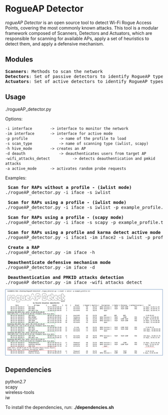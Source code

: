 # RogueAP Detector

_rogueAP Detector_ is an open source tool to detect Wi-Fi Rogue Access Points, covering the most commonly known attacks.  This tool is a modular framework composed of Scanners, Detectors and Actuators, which are responsible for scanning for available APs, apply a set of heuristics to detect them, and apply a defensive mechanism.  

## Modules
<pre>
<b>Scanners</b>: Methods to scan the network  
<b>Detectors</b>: Set of passive detectors to identify RogueAP types  
<b>Actuators</b>: Set of active detectors to identify RogueAP types  
</pre>

## Usage
./rogueAP_detector.py <options>  

Options:  

	-i interface		-> interface to monitor the network  
	-im interface		-> interface for active mode  
	-p profile              -> name of the profile to load  
	-s scan_type            -> name of scanning type (iwlist, scapy)  
	-h hive_mode		-> creates an AP  
	-d deauth               -> deauthenticates users from target AP  
	-wifi_attacks_detect          -> detects deauthentication and pmkid attacks  
	-a active_mode		-> activates random probe requests  

Examples:  

<pre>
<b> Scan for RAPs without a profile - (iwlist mode)</b>  
./rogueAP_detector.py -i iface -s iwlist  

<b> Scan for RAPs using a profile - (iwlist mode)</b>  
./rogueAP_detector.py -i iface -s iwlist -p example_profile.txt  

<b> Scan for RAPs using a profile - (scapy mode)</b>  
./rogueAP_detector.py -i iface -s scapy -p example_profile.txt  

<b> Scan for RAPs using a profile and karma detect active mode enabled - (iwlist mode)</b>  
./rogueAP_detector.py -i iface1 -im iface2 -s iwlist -p profile.txt -a  

<b> Create a RAP</b>  
./rogueAP_detector.py -im iface -h  

<b> Deauthenticate defensive mechanism mode</b>  
./rogueAP_detector.py -im iface -d  

<b> Deauthentication and PMKID attacks detection</b>  
./rogueAP_detector.py -im iface -wifi_attacks_detect  
</pre>

![RogueAP Detector](screenshot.png)

## Dependencies
python2.7  
scapy  
wireless-tools  
iw  

To install the dependencies, run: **./dependencies.sh**  
